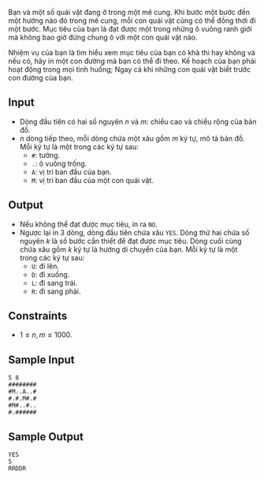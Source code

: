 Bạn và một số quái vật đang ở trong một mê cung. Khi bước một bước đến một hướng nào đó trong mê cung, mỗi con quái vật cũng có thể đồng thời đi một bước. Mục tiêu của bạn là đạt được một trong những ô vuông ranh giới mà không bao giờ đứng chung ô với một con quái vật nào.

Nhiệm vụ của bạn là tìm hiểu xem mục tiêu của bạn có khả thi hay không và nếu có, hãy in một con đường mà bạn có thể đi theo. Kế hoạch của bạn phải hoạt động trong mọi tình huống; Ngay cả khi những con quái vật biết trước con đường của bạn.

## Input

- Dòng đầu tiên có hai số nguyên $n$ và $m$: chiều cao và chiều rộng của bản đồ.
- $n$ dòng tiếp theo, mỗi dòng chứa một xâu gồm $m$ ký tự, mô tả bản đồ. Mỗi ký tự là một trong các ký tự sau:
    - `#`: tường.
    - `.`: ô vuông trống.
    - `A`: vị trí ban đầu của bạn.
    - `M`: vị trí ban đầu của một con quái vật.

## Output

- Nếu không thể đạt được mục tiêu, in ra `NO`.
- Ngược lại in $3$ dòng, dòng đầu tiên chứa xâu `YES`. Dòng thứ hai chứa số nguyên $k$ là số bước cần thiết để đạt được mục tiêu. Dòng cuối cùng chứa xâu gồm $k$ ký tự là hướng di chuyển của bạn. Mỗi ký tự là một trong các ký tự sau:
    - `U`: đi lên.
    - `D`: đi xuống.
    - `L`: đi sang trái.
    - `R`: đi sang phải.

## Constraints

- $1 \le n, m \le 1000$.

## Sample Input

    5 8
    ########
    #M..A..#
    #.#.M#.#
    #M#..#..
    #.######

## Sample Output

    YES
    5
    RRDDR